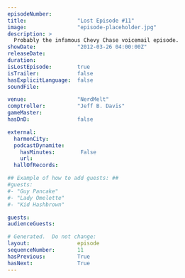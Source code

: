 ```yaml
---
episodeNumber:        
title:                "Lost Episode #11"
image:                "episode-placeholder.jpg"
description: >
  Probably the infamous Chevy Chase voicemail episode.
showDate:             "2012-03-26 04:00:00Z"
releaseDate:          
duration:             
isLostEpisode:        true
isTrailer:            false
hasExplicitLanguage:  false
soundFile:            

venue:                "NerdMelt"
comptroller:          "Jeff B. Davis"
gameMaster:           
hasDnD:               false

external:
  harmonCity:         
  podcastDynamite:
    hasMinutes:        False
    url:              
  hallOfRecords:      

## Example of how to add guests: ##
#guests:
#- "Guy Pancake"
#- "Lady Omelette"
#- "Kid Hashbrown"

guests:
audienceGuests:

# Generated.  Do not change:
layout:               episode
sequenceNumber:       11
hasPrevious:          True
hasNext:              True
---
```


<!-- The episode description will be rendered here -->
<!-- Add your content below here -->

